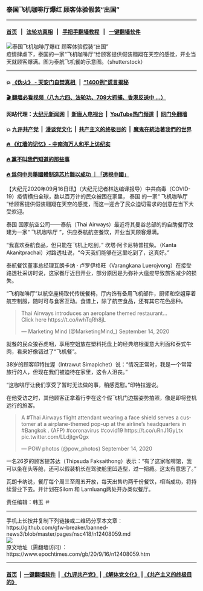 ### 泰国飞机咖啡厅爆红 顾客体验假装“出国”
------------------------

#### [首页](https://github.com/gfw-breaker/banned-news3/blob/master/README.md) &nbsp;&nbsp;|&nbsp;&nbsp; [法轮功真相](https://github.com/begood0513/basic/blob/master/README.md)  &nbsp;&nbsp;|&nbsp;&nbsp; [手把手翻墙教程](https://github.com/gfw-breaker/guides/wiki)  &nbsp;&nbsp;|&nbsp;&nbsp; [一键翻墙软件](https://github.com/gfw-breaker/nogfw/blob/master/README.md)  



<div><img alt="泰国飞机咖啡厅爆红 顾客体验假装“出国”" class="attachment-djy_600_400 size-djy_600_400 wp-post-image" src="https://i.epochtimes.com/assets/uploads/2020/09/shutterstock_1007748181-600x400.jpg"/>
<div class="caption">
 疫情肆虐下，泰国的一家“飞机咖啡厅”给顾客提供假装翱翔在天空的感觉，开业当天就顾客爆满。图为泰航飞机餐的示意图。（shutterstock）
</div></div><hr/>

#### 💥 [《伪火》 - 天安门自焚真相 ](http://158.247.195.190:10000/videos/blog/weihuo.html)&nbsp; |&nbsp; [“1400例”谎言揭秘  ](http://158.247.195.190:10000/videos/blog/jiexi1400.html)

#### [ 🎬  翻墙必看视频（八九六四、法轮功、709大抓捕、香港反送中 ...）](https://github.com/gfw-breaker/links/blob/master/banned.md)

#### 网站代理：[大纪元新闻网](http://158.247.195.190:10080/gb/) &nbsp;|&nbsp; [新唐人电视台](http://158.247.195.190:8808/gb/)  &nbsp;|&nbsp; [YouTube热门频道](http://158.247.195.190/youtube.html) &nbsp;|&nbsp; [网门免翻墙](http://158.247.195.190:11000/show.aspx?name=ogHome)

#### 💥 [九评共产党](http://158.247.195.190:10000/videos/res/jiuping/)&nbsp; |&nbsp; [漫谈党文化](http://158.247.195.190:10000/videos/res/mtdwh/)&nbsp; |&nbsp; [共产主义的终极目的](http://158.247.195.190:10000/videos/res/zjmd/)&nbsp; |&nbsp; [魔鬼在統治著我們的世界](http://158.247.195.190:10000/videos/res/TheSpecter/)  

#### [ 🔥  《红墙的记忆》- 中南海万人和平上访纪实](http://158.247.195.190:10000/videos/news/../legend/index.html)

#### [ 🔥  黨不叫我們知道的那些事](http://158.247.195.190:10000/videos/news/truth02.html)

#### [ 🔥  爲何中共舉國體制造芯片難以成功 ｜「透視中國」](http://158.247.195.190:10000/videos/news/don03.html)

<div><p>
 【大纪元2020年09月16日讯】（大纪元记者林达编译报导）中共病毒（COVID-19）疫情横扫全球，数以百万计的民众被困在家里，
 <ok href="https://www.epochtimes.com/gb/tag/%E6%B3%B0%E5%9B%BD.html">
  泰国
 </ok>
 的一家“
 <ok href="https://www.epochtimes.com/gb/tag/%E9%A3%9E%E6%9C%BA%E5%92%96%E5%95%A1%E5%8E%85.html">
  飞机咖啡厅
 </ok>
 ”给顾客提供假装翱翔在天空的感觉，而这一迎合了民众迫切需求的创意在当下大受欢迎。
</p>
<p>
 <ok href="https://www.epochtimes.com/gb/tag/%E6%B3%B0%E5%9B%BD.html">
  泰国
 </ok>
 国家航空公司——泰航（Thai Airways）最近将其曼谷总部的的自助餐厅改建为一家“
 <ok href="https://www.epochtimes.com/gb/tag/%E9%A3%9E%E6%9C%BA%E5%92%96%E5%95%A1%E5%8E%85.html">
  飞机咖啡厅
 </ok>
 ”，供应泰航航空餐饮，开业当天顾客爆满。
</p>
<p>
 “我喜欢泰航食品，但只能在飞机上吃到，” 坎塔·阿卡尼特普拉柴。（Kanta Akanitprachai）对路透社说，“今天我们能够在这里吃到了，这真好。”
</p>
<p>
 泰航餐饮董事总经理瓦朗卡纳
 <span class="ILfuVd">
  <span class="hgKElc">
   ·
  </span>
 </span>
 卢罗伊格旺（Varangkana Luerojvong）在接受路透社采访时说，这家餐厅近日开业，部分原因是为弥补大瘟疫导致旅客减少的损失。
</p>
<p>
 “飞机咖啡厅”以航空座椅取代传统餐椅，厅内饰有备用飞机部件，厨师和空姐穿着航空制服，随时可与食客互动。食谱上，除了航空食品，还有其它花色品种。
</p>
<blockquote class="twitter-tweet">
 <p dir="ltr" lang="en">
  Thai Airways introduces an aeroplane themed restaurant…
  <br/>
  Click here
  <ok href="https://t.co/iwhTqRh8jL">
   https://t.co/iwhTqRh8jL
  </ok>
 </p>
 <p>
  — Marketing Mind (@MarketingMind_)
  <ok href="https://twitter.com/MarketingMind_/status/1305438270570995717?ref_src=twsrc%5Etfw">
   September 14, 2020
  </ok>
 </p>
</blockquote>
<p>
</p>
<p>
 就餐的民众狼吞虎咽，享用空姐放在塑料托盘上的经典培根蛋意大利面和泰式牛肉，看来好像错过了“飞机餐”。
</p>
<p>
 38岁的顾客印特拉渥（Intrawut Simapichet）说：“情况正常时，我是一个常常旅行的人，但现在我们被迫待在家里，这令人沮丧。”
</p>
<p>
 “这咖啡厅让我们享受了暂时无法做的事，稍感宽慰。”印特拉渥说。
</p>
<p>
 在他受访之时，其他顾客正拿着行李在这个假飞机门边摆姿势拍照，像是即将登机远行的旅客。
</p>
<blockquote class="twitter-tweet">
 <p dir="ltr" lang="en">
  A
  <ok href="https://twitter.com/hashtag/Thai?src=hash&amp;ref_src=twsrc%5Etfw">
   #Thai
  </ok>
  Airways flight attendant wearing a face shield serves a customer at a airplane-themed pop-up at the airline’s headquarters in
  <ok href="https://twitter.com/hashtag/Bangkok?src=hash&amp;ref_src=twsrc%5Etfw">
   #Bangkok
  </ok>
  . (AFP)
  <ok href="https://twitter.com/hashtag/coronavirus?src=hash&amp;ref_src=twsrc%5Etfw">
   #coronavirus
  </ok>
  <ok href="https://twitter.com/hashtag/covid19?src=hash&amp;ref_src=twsrc%5Etfw">
   #covid19
  </ok>
  <ok href="https://t.co/uRnJ1GyLtx">
   https://t.co/uRnJ1GyLtx
  </ok>
  <ok href="https://t.co/LLdjtgvQgx">
   pic.twitter.com/LLdjtgvQgx
  </ok>
 </p>
 <p>
  — POW photos (@pow_photos)
  <ok href="https://twitter.com/pow_photos/status/1305607362481393664?ref_src=twsrc%5Etfw">
   September 14, 2020
  </ok>
 </p>
</blockquote>
<p>
</p>
<p>
 一名26岁的顾客提苏达（Thipsuda Faksaithong）表示：“有了这家咖啡馆，我可以坐在头等舱，还可以假装机长在驾驶舱里凹造型，过一把瘾。这太有意思了。”
</p>
<p>
 瓦朗卡纳说，餐厅每个周三至周五开放，每天出售约两千份餐饮，相当成功，将持续营业下去。并计划在Silom 和 Larnluang两处开办类似餐厅。
</p>
<p>
</p>
<p>
 责任编辑：韩玉 ＃
</p>
</div>
<hr/>
手机上长按并复制下列链接或二维码分享本文章：<br/>
https://github.com/gfw-breaker/banned-news3/blob/master/pages/nsc418/n12408059.md <br/>
<a href='https://github.com/gfw-breaker/banned-news3/blob/master/pages/nsc418/n12408059.md'><img src='https://github.com/gfw-breaker/banned-news3/blob/master/pages/nsc418/n12408059.md.png'/></a> <br/>
原文地址（需翻墙访问）：https://www.epochtimes.com/gb/20/9/16/n12408059.htm


------------------------
#### [首页](https://github.com/gfw-breaker/banned-news3/blob/master/README.md) &nbsp;|&nbsp; [一键翻墙软件](https://github.com/gfw-breaker/nogfw/blob/master/README.md) &nbsp;| [《九评共产党》](https://github.com/gfw-breaker/9ping.md/blob/master/README.md#九评之一评共产党是什么) | [《解体党文化》](https://github.com/gfw-breaker/jtdwh.md/blob/master/README.md) | [《共产主义的终极目的》](https://github.com/gfw-breaker/gczydzjmd.md/blob/master/README.md)


<img src='http://gfw-breaker.win/banned-news3/pages/nsc418/n12408059.md' width='0px' height='0px'/>